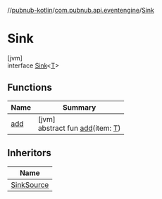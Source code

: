 //[pubnub-kotlin](../../../index.md)/[com.pubnub.api.eventengine](../index.md)/[Sink](index.md)

# Sink

[jvm]\
interface [Sink](index.md)&lt;[T](index.md)&gt;

## Functions

| Name | Summary |
|---|---|
| [add](add.md) | [jvm]<br>abstract fun [add](add.md)(item: [T](index.md)) |

## Inheritors

| Name |
|---|
| [SinkSource](../-sink-source/index.md) |

